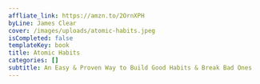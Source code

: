 ```yaml
---
affliate_link: https://amzn.to/2OrnXPH
byLine: James Clear
cover: /images/uploads/atomic-habits.jpeg
isCompleted: false
templateKey: book
title: Atomic Habits
categories: []
subtitle: An Easy & Proven Way to Build Good Habits & Break Bad Ones
---
```

